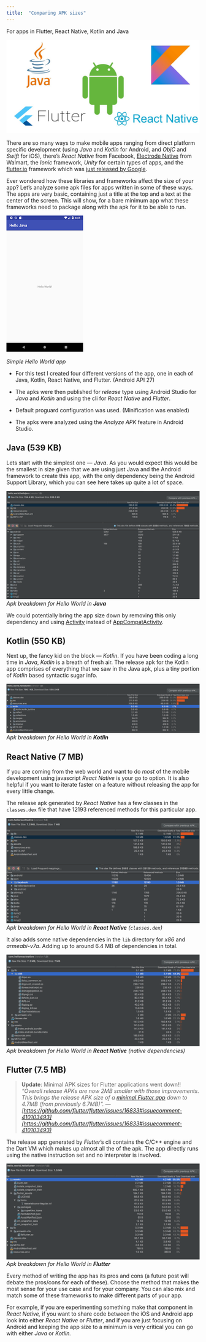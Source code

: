 ```yaml
---
title:  "Comparing APK sizes"
---
```

For apps in Flutter, React Native, Kotlin and Java

![](/assets/img/apk_sizes/apk_size_1.jpeg)

There are so many ways to make mobile apps ranging from direct platform specific development (using *Java* and *Kotlin* for Android, and *ObjC* and *Swift* for iOS), there’s *React Native* from Facebook, [Electrode Native](http://www.electrode.io/site/native.html) from Walmart, the *Ionic* framework, *Unity* for certain types of apps, and the [flutter.io](https://flutter.io/) framework which was [just released by Google](https://medium.com/flutter-io/announcing-flutter-beta-1-build-beautiful-native-apps-dc142aea74c0).

Ever wondered how these libraries and frameworks affect the size of your app? Let’s analyze some apk files for apps written in some of these ways. The apps are very basic, containing just a title at the top and a text at the center of the screen. This will show, for a bare minimum app what these frameworks need to package along with the apk for it to be able to run.

![Simple Hello World app](/assets/img/apk_sizes/apk_size_2.png)

*Simple Hello World app*

* For this test I created four different versions of the app, one in each of Java, Kotlin, React Native, and Flutter. (Android API 27)

* The apks were then published for *release* type using Android Studio for *Java* and *Kotlin* and using the cli for *React Native* and *Flutter*.

* Default proguard configuration was used. (Minification was enabled)

* The apks were analyzed using the *Analyze APK* feature in Android Studio.

## Java (539 KB)

Lets start with the simplest one — *Java*. As you would expect this would be the smallest in size given that we are using just Java and the Android framework to create this app, with the only dependency being the Android Support Library, which you can see here takes up quite a lot of space.

![](/assets/img/apk_sizes/apk_size_3.png)*Apk breakdown for Hello World in **Java***

We could potentially bring the app size down by removing this only dependency and using [Activity](https://developer.android.com/reference/android/app/Activity.html) instead of [AppCompatActivity](https://developer.android.com/reference/android/support/v7/app/AppCompatActivity.html).

## Kotlin (550 KB)

Next up, the fancy kid on the block — *Kotlin*. If you have been coding a long time in *Java*, *Kotlin* is a breath of fresh air. The release apk for the Kotlin app comprises of everything that we saw in the Java apk, plus a tiny portion of *Kotlin* based syntactic sugar info.

![](/assets/img/apk_sizes/apk_size_4.png)*Apk breakdown for Hello World in **Kotlin***

## React Native (7 MB)

If you are coming from the web world and want to do *most* of the mobile development using javascript *React Native* is your go to option. It is also helpful if you want to iterate faster on a feature without releasing the app for every little change.

The release apk generated by *React Native* has a few classes in the `classes.dex` file that have 12193 referenced methods for this particular app.

![Apk breakdown for Hello World in *React Native*(classes.dex)](/assets/img/apk_sizes/apk_size_5.png)*Apk breakdown for Hello World in **React Native** (`classes.dex`)*

It also adds some native dependencies in the `lib` directory for *x86* and *armeabi-v7a*. Adding up to around 6.4 MB of dependencies in total.

![Apk breakdown for Hello World in *React Native* (native dependencies)](/assets/img/apk_sizes/apk_size_6.png)*Apk breakdown for Hello World in **React Native** (native dependencies)*

## Flutter (7.5 MB)
> **Update**: Minimal APK sizes for Flutter applications went down!! *“Overall release APKs are now 2MB smaller with those improvements. This brings the release APK size of a [minimal Flutter app](https://github.com/flutter/flutter/tree/60d223c20c44424e3c8031d019270d22bab35df6/examples/hello_world) down to 4.7MB (from previously 6.7MB)”. — [https://github.com/flutter/flutter/issues/16833#issuecomment-410103493](https://github.com/flutter/flutter/issues/16833#issuecomment-410103493)*

The release app generated by *Flutter*’s cli contains the C/C++ engine and the Dart VM which makes up almost all the of the apk. The app directly runs using the native instruction set and no interpreter is involved.

![Apk breakdown for Hello World in **Flutter**](/assets/img/apk_sizes/apk_size_7.png)*Apk breakdown for Hello World in **Flutter***

Every method of writing the app has its pros and cons (a future post will debate the pros/cons for each of these). Choose the method that makes the most sense for your use case and for your company. You can also mix and match some of these frameworks to make different parts of your app.

For example, if you are experimenting something make that component in *React Native,* if you want to share code between the iOS and Android app look into either *React Native* or *Flutter*, and if you are just focusing on Android and keeping the app size to a minimum is very critical you can go with either *Java* or *Kotlin.*
